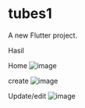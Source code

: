 # tubes1

A new Flutter project.

Hasil

Home
![image](https://user-images.githubusercontent.com/95728907/207215615-356b1acc-5cfd-471f-b639-d61f3eae171a.png)

create
![image](https://user-images.githubusercontent.com/95728907/207215675-980f256c-c6fd-4ff9-b496-e0aec8a80f5a.png)

Update/edit
![image](https://user-images.githubusercontent.com/95728907/207215754-acd694a8-8da1-4c3a-a22a-5ae54bbc7835.png)

